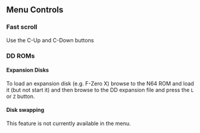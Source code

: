 ## Menu Controls

### Fast scroll
Use the C-Up and C-Down buttons


### DD ROMs

#### Expansion Disks
To load an expansion disk (e.g. F-Zero X) browse to the N64 ROM and load it (but not start it) and then browse to the DD expansion file and press the `L` or `Z` button.

#### Disk swapping
This feature is not currently available in the menu.

